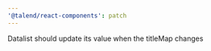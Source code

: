 ```yaml
---
'@talend/react-components': patch
---
```


Datalist should update its value when the titleMap changes
